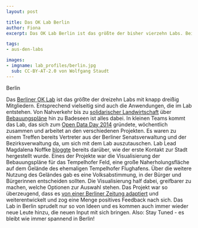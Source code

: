 ```yaml
---
layout: post

title: Das OK Lab Berlin
author: Fiona
excerpt: Das OK Lab Berlin ist das größte der bisher vierzehn Labs. Bei so vielen kreativen Köpfen lohnt es sich, einmal genauer hinzuschauen und in den Projekten zu stöbern.

tags:
- aus-den-labs

images: 
- imgname: lab_profiles/berlin.jpg
  sub: CC-BY-AT-2.0 von Wolfgang Staudt
---
```


Berlin

Das [Berliner OK Lab][] ist das größte der dreizehn Labs mit knapp dreißig Mitgliedern. Entsprechend vielseitig sind auch die Anwendungen, die im Lab entstehen. Von Nahverkehr bis zu [solidarischer Landwirtschaft][] über [Bebauungspläne][] hin zu Badeseen ist alles dabei. In kleinen Teams kommt das Lab, das sich zum [Open Data Day 2014][] gründete, wöchentlich zusammen und arbeitet an den verschiedenen Projekten. 
Es waren zu einem Treffen bereits Vertreter aus der Berliner Senatsverwaltung und der Bezirksverwaltung da, um sich mit dem Lab auszutauschen. Lab Lead Magdalena Noffke [bloggte][] bereits darüber, wie der erste Kontakt zur Stadt hergestellt wurde.
Eines der Projekte war die Visualisierung der Bebauungspläne für das Tempelhofer Feld, eine große Naherholungsfläche auf dem Gelände des ehemaligen Tempelhofer Flughafens. Über die weitere Nutzung des Geländes gab es eine Volksabstimmung, in der Bürger und Bürgerinnen entscheiden sollten. Die Visualisierung half dabei, greifbarer zu machen, welche Optionen zur Auswahl stehen. Das Projekt war so überzeugend, dass es [von einer Berliner Zeitung adaptiert][] und weiterentwickelt und zog eine Menge positives Feedback nach sich. 
Das Lab in Berlin sprudelt nur so von Ideen und es kommen auch immer wieder neue Leute hinzu, die neuen Input mit sich bringen. Also: Stay Tuned - es bleibt wie immer spannend in Berlin! 

[CC-BY-AT-2.0]: https://creativecommons.org/licenses/by/2.0/deed.de
[Wolfgang Staudt]: https://www.flickr.com/photos/wolfgangstaudt/
[Berliner OK Lab]: http://codefor.de/berlin
[solidarischer Landwirtschaft]: https://ernte-teilen.org
[Bebauungspläne]: http://buergerbautstadt.de
[Open Data Day 2014]: http://vimeo.com/87885835
[bloggte]: http://codefor.de/OK-Lab-mit-Herrn-Both/
[von einer Berliner Zeitung adaptiert]: http://interaktiv.morgenpost.de/tempelhofer-feld/
